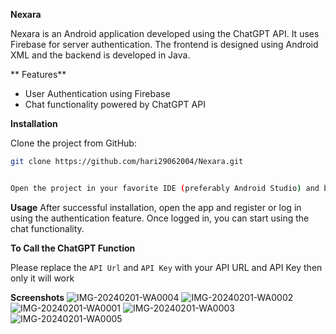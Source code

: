 **Nexara**

Nexara is an Android application developed using the ChatGPT API. It uses Firebase for server authentication. The frontend is designed using Android XML and the backend is developed in Java.

** Features**

- User Authentication using Firebase
- Chat functionality powered by ChatGPT API

 **Installation**

Clone the project from GitHub:

```bash
git clone https://github.com/hari29062004/Nexara.git


Open the project in your favorite IDE (preferably Android Studio) and build the project to install it on your Android device.
```
 **Usage**
After successful installation, open the app and register or log in using the authentication feature. Once logged in, you can start using the chat functionality.


 **To Call the ChatGPT Function**

Please replace the `API Url` and `API Key` with your API URL and API Key then only it will work

**Screenshots**
![IMG-20240201-WA0004](https://github.com/hari29062004/Nexara/assets/133971351/731644f3-37e9-4042-87f4-fb2e1b484fd9)
![IMG-20240201-WA0002](https://github.com/hari29062004/Nexara/assets/133971351/0ddff32f-2ca9-479a-ba1a-386d966f5118)
![IMG-20240201-WA0001](https://github.com/hari29062004/Nexara/assets/133971351/d839cecd-1ca7-4d76-b92a-5cde537b2473)
![IMG-20240201-WA0003](https://github.com/hari29062004/Nexara/assets/133971351/1f030e95-4bbc-4b61-bbee-b0ef4227510f)
![IMG-20240201-WA0005](https://github.com/hari29062004/Nexara/assets/133971351/60d8d375-d3c2-4c4f-a18b-c1ccb0d22aae)





